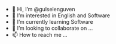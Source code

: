 - 👋 Hi, I’m @gulselenguven
- 👀 I’m interested in English and Software
- 🌱 I’m currently learning Software
- 💞️ I’m looking to collaborate on ...
- 📫 How to reach me ...

<!---
gulselenguven/gulselenguven is a ✨ special ✨ repository because its `README.md` (this file) appears on your GitHub profile.
You can click the Preview link to take a look at your changes.
--->
